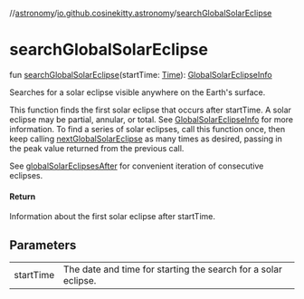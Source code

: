 //[astronomy](../../index.md)/[io.github.cosinekitty.astronomy](index.md)/[searchGlobalSolarEclipse](search-global-solar-eclipse.md)

# searchGlobalSolarEclipse

fun [searchGlobalSolarEclipse](search-global-solar-eclipse.md)(startTime: [Time](-time/index.md)): [GlobalSolarEclipseInfo](-global-solar-eclipse-info/index.md)

Searches for a solar eclipse visible anywhere on the Earth's surface.

This function finds the first solar eclipse that occurs after startTime. A solar eclipse may be partial, annular, or total. See [GlobalSolarEclipseInfo](-global-solar-eclipse-info/index.md) for more information. To find a series of solar eclipses, call this function once, then keep calling [nextGlobalSolarEclipse](next-global-solar-eclipse.md) as many times as desired, passing in the peak value returned from the previous call.

See [globalSolarEclipsesAfter](global-solar-eclipses-after.md) for convenient iteration of consecutive eclipses.

#### Return

Information about the first solar eclipse after startTime.

## Parameters

| | |
|---|---|
| startTime | The date and time for starting the search for a solar eclipse. |
